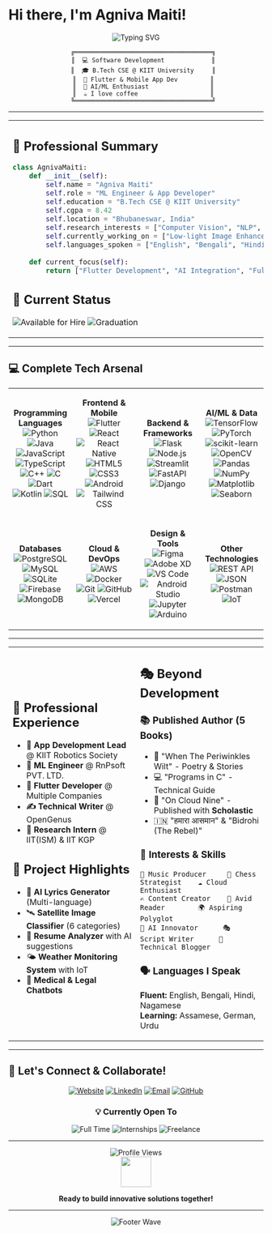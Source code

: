 # Hi there, I'm Agniva Maiti! 

<div align="center">
  <img src="https://readme-typing-svg.herokuapp.com?font=Fira+Code&size=30&duration=3000&pause=1000&color=36BCF7&center=true&vCenter=true&width=600&lines=Full+Stack+Developer;ML+Engineer+%26+App+Developer;Building+Amazing+Applications;Always+Learning%2C+Always+Growing" alt="Typing SVG" />
</div>

<div align="center">
  
```ascii
    ╔══════════════════════════════════════╗
    ║  💻 Software Development             ║
    ║  🎓 B.Tech CSE @ KIIT University     ║
    ║  📱 Flutter & Mobile App Dev         ║
    ║  🤖 AI/ML Enthusiast                 ║
    ║  ☕ I love coffee                    ║
    ╚══════════════════════════════════════╝
```

</div>

---

<table>
<tr>
<td width="50%">

## 💼 Professional Summary
```python
class AgnivaMaiti:
    def __init__(self):
        self.name = "Agniva Maiti"
        self.role = "ML Engineer & App Developer"
        self.education = "B.Tech CSE @ KIIT University"
        self.cgpa = 8.42
        self.location = "Bhubaneswar, India"
        self.research_interests = ["Computer Vision", "NLP", "Deep Learning"]
        self.currently_working_on = ["Low-light Image Enhancement", "AI Chatbots"]
        self.languages_spoken = ["English", "Bengali", "Hindi", "Nagamese", "Assamese"]
        
    def current_focus(self):
        return ["Flutter Development", "AI Integration", "Full Stack"]
```

## 🎯 Current Status
![Available for Hire](https://img.shields.io/badge/Status-Available%20for%20Hire-brightgreen?style=for-the-badge)
![Graduation](https://img.shields.io/badge/Graduation-May%202026-blue?style=for-the-badge&logo=calendar)

</td>
<td width="50%">

## 📊 GitHub Analytics
<div align="center">
  <img src="https://github-readme-stats.vercel.app/api/top-langs/?username=AgnivaMaiti&layout=compact&langs_count=8&theme=tokyonight&hide_border=true"/>
</div>

</td>
</tr>
</table>

---

## 💻 Complete Tech Arsenal

<div align="center">

<table>
<tr>
<td align="center" width="25%">

**Programming Languages**
<br>
![Python](https://img.shields.io/badge/Python-3776ab?style=flat-square&logo=python&logoColor=white)
![Java](https://img.shields.io/badge/Java-007396?style=flat-square&logo=java&logoColor=white)
![JavaScript](https://img.shields.io/badge/JavaScript-f7df1e?style=flat-square&logo=javascript&logoColor=black)
![TypeScript](https://img.shields.io/badge/TypeScript-3178c6?style=flat-square&logo=typescript&logoColor=white)
![C++](https://img.shields.io/badge/C++-00599c?style=flat-square&logo=cplusplus&logoColor=white)
![C](https://img.shields.io/badge/C-a8b9cc?style=flat-square&logo=c&logoColor=black)
![Dart](https://img.shields.io/badge/Dart-0175c2?style=flat-square&logo=dart&logoColor=white)
![Kotlin](https://img.shields.io/badge/Kotlin-0095d5?style=flat-square&logo=kotlin&logoColor=white)
![SQL](https://img.shields.io/badge/SQL-336791?style=flat-square&logo=postgresql&logoColor=white)

</td>
<td align="center" width="25%">

**Frontend & Mobile**
<br>
![Flutter](https://img.shields.io/badge/Flutter-02569b?style=flat-square&logo=flutter&logoColor=white)
![React](https://img.shields.io/badge/React-61dafb?style=flat-square&logo=react&logoColor=black)
![React Native](https://img.shields.io/badge/React_Native-20232a?style=flat-square&logo=react&logoColor=61dafb)
![HTML5](https://img.shields.io/badge/HTML5-e34f26?style=flat-square&logo=html5&logoColor=white)
![CSS3](https://img.shields.io/badge/CSS3-1572b6?style=flat-square&logo=css3&logoColor=white)
![Android](https://img.shields.io/badge/Android-3ddc84?style=flat-square&logo=android&logoColor=white)
![Tailwind CSS](https://img.shields.io/badge/Tailwind_CSS-38b2ac?style=flat-square&logo=tailwind-css&logoColor=white)

</td>
<td align="center" width="25%">

**Backend & Frameworks**
<br>
![Flask](https://img.shields.io/badge/Flask-000000?style=flat-square&logo=flask&logoColor=white)
![Node.js](https://img.shields.io/badge/Node.js-339933?style=flat-square&logo=nodedotjs&logoColor=white)
![Streamlit](https://img.shields.io/badge/Streamlit-ff4b4b?style=flat-square&logo=streamlit&logoColor=white)
![FastAPI](https://img.shields.io/badge/FastAPI-009688?style=flat-square&logo=fastapi&logoColor=white)
![Django](https://img.shields.io/badge/Django-092e20?style=flat-square&logo=django&logoColor=white)

</td>
<td align="center" width="25%">

**AI/ML & Data**
<br>
![TensorFlow](https://img.shields.io/badge/TensorFlow-ff6f00?style=flat-square&logo=tensorflow&logoColor=white)
![PyTorch](https://img.shields.io/badge/PyTorch-ee4c2c?style=flat-square&logo=pytorch&logoColor=white)
![scikit-learn](https://img.shields.io/badge/scikit--learn-f7931e?style=flat-square&logo=scikit-learn&logoColor=white)
![OpenCV](https://img.shields.io/badge/OpenCV-5c3ee8?style=flat-square&logo=opencv&logoColor=white)
![Pandas](https://img.shields.io/badge/Pandas-150458?style=flat-square&logo=pandas&logoColor=white)
![NumPy](https://img.shields.io/badge/NumPy-013243?style=flat-square&logo=numpy&logoColor=white)
![Matplotlib](https://img.shields.io/badge/Matplotlib-11557c?style=flat-square&logo=plotly&logoColor=white)
![Seaborn](https://img.shields.io/badge/Seaborn-3776ab?style=flat-square&logo=python&logoColor=white)

</td>
</tr>
<tr>
<td align="center">

**Databases**
<br>
![PostgreSQL](https://img.shields.io/badge/PostgreSQL-336791?style=flat-square&logo=postgresql&logoColor=white)
![MySQL](https://img.shields.io/badge/MySQL-4479a1?style=flat-square&logo=mysql&logoColor=white)
![SQLite](https://img.shields.io/badge/SQLite-003b57?style=flat-square&logo=sqlite&logoColor=white)
![Firebase](https://img.shields.io/badge/Firebase-ffca28?style=flat-square&logo=firebase&logoColor=black)
![MongoDB](https://img.shields.io/badge/MongoDB-47a248?style=flat-square&logo=mongodb&logoColor=white)

</td>
<td align="center">

**Cloud & DevOps**
<br>
![AWS](https://img.shields.io/badge/AWS-232f3e?style=flat-square&logo=amazon-aws&logoColor=white)
![Docker](https://img.shields.io/badge/Docker-2496ed?style=flat-square&logo=docker&logoColor=white)
![Git](https://img.shields.io/badge/Git-f05032?style=flat-square&logo=git&logoColor=white)
![GitHub](https://img.shields.io/badge/GitHub-181717?style=flat-square&logo=github&logoColor=white)
![Vercel](https://img.shields.io/badge/Vercel-000000?style=flat-square&logo=vercel&logoColor=white)

</td>
<td align="center">

**Design & Tools**
<br>
![Figma](https://img.shields.io/badge/Figma-f24e1e?style=flat-square&logo=figma&logoColor=white)
![Adobe XD](https://img.shields.io/badge/Adobe_XD-ff61f6?style=flat-square&logo=adobe-xd&logoColor=white)
![VS Code](https://img.shields.io/badge/VS_Code-007acc?style=flat-square&logo=visual-studio-code&logoColor=white)
![Android Studio](https://img.shields.io/badge/Android_Studio-3ddc84?style=flat-square&logo=android-studio&logoColor=white)
![Jupyter](https://img.shields.io/badge/Jupyter-f37626?style=flat-square&logo=jupyter&logoColor=white)
![Arduino](https://img.shields.io/badge/Arduino-00979d?style=flat-square&logo=arduino&logoColor=white)

</td>
<td align="center">

**Other Technologies**
<br>
![REST API](https://img.shields.io/badge/REST_API-02569b?style=flat-square&logo=api&logoColor=white)
![JSON](https://img.shields.io/badge/JSON-000000?style=flat-square&logo=json&logoColor=white)
![Postman](https://img.shields.io/badge/Postman-ff6c37?style=flat-square&logo=postman&logoColor=white)
![IoT](https://img.shields.io/badge/IoT-0066cc?style=flat-square&logo=internet-of-things&logoColor=white)

</td>
</tr>
</table>

</div>

---

<table>
<tr>
<td width="50%">

## 💼 Professional Experience
- **🏢 App Development Lead** @ KIIT Robotics Society
- **🤖 ML Engineer** @ RnPsoft PVT. LTD.
- **📱 Flutter Developer** @ Multiple Companies
- **✍️ Technical Writer** @ OpenGenus
- **🔎 Research Intern** @ IIT(ISM) & IIT KGP

## 🎨 Project Highlights
- 🎵 **AI Lyrics Generator** (Multi-language)
- 🛰️ **Satellite Image Classifier** (6 categories)
- 📄 **Resume Analyzer** with AI suggestions
- 🌤️ **Weather Monitoring System** with IoT
- 🏥 **Medical & Legal Chatbots**

</td>
<td width="50%">

## 🎭 Beyond Development
### 📚 Published Author (5 Books)
- 📖 "When The Periwinkles Wilt" - Poetry & Stories
- 💻 "Programs in C" - Technical Guide  
- 🌟 "On Cloud Nine" - Published with **Scholastic**
- 🇮🇳 "हमारा आसमान" & "Bidrohi (The Rebel)"

### 🎯 Interests & Skills
```
🎵 Music Producer     🏓 Chess Strategist    ☁️ Cloud Enthusiast
✍️ Content Creator    📖 Avid Reader        🌍 Aspiring Polyglot
🤖 AI Innovator      🎭 Script Writer      📝 Technical Blogger
```

### 🗣️ Languages I Speak
**Fluent:** English, Bengali, Hindi, Nagamese  
**Learning:** Assamese, German, Urdu

</td>
</tr>
</table>

---

## 🤝 Let's Connect & Collaborate!

<div align="center">
  
[![Website](https://img.shields.io/badge/Website-agniva.tech-00C7B7?style=for-the-badge&logo=google-chrome&logoColor=white)](https://www.agniva.tech)
[![LinkedIn](https://img.shields.io/badge/LinkedIn-0077B5?style=for-the-badge&logo=linkedin&logoColor=white)](https://www.linkedin.com/in/agniva-maiti/)
[![Email](https://img.shields.io/badge/Email-D14836?style=for-the-badge&logo=gmail&logoColor=white)](mailto:maitiagniva@gmail.com)
[![GitHub](https://img.shields.io/badge/GitHub-100000?style=for-the-badge&logo=github&logoColor=white)](https://github.com/AgnivaMaiti)

### 💡 Currently Open To
![Full Time](https://img.shields.io/badge/Full_Time_Positions-Available-brightgreen?style=flat-square)
![Internships](https://img.shields.io/badge/Internships-Available-blue?style=flat-square)
![Freelance](https://img.shields.io/badge/Freelance_Projects-Available-orange?style=flat-square)

</div>

---

<div align="center">
  <img src="https://komarev.com/ghpvc/?username=AgnivaMaiti&label=Profile%20Views&color=0e75b6&style=flat" alt="Profile Views" />
  
  <br>
  
  <img src="https://raw.githubusercontent.com/TheDudeThatCode/TheDudeThatCode/master/Assets/Developer.gif" width="60"/>
  
  **Ready to build innovative solutions together!**
</div>

---

<div align="center">
  <img src="https://capsule-render.vercel.app/api?type=waving&color=gradient&height=80&section=footer" alt="Footer Wave"/>
</div>
